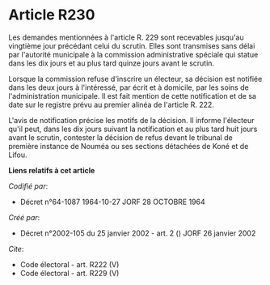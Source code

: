 # Article R230

Les demandes mentionnées à l'article R. 229 sont recevables jusqu'au vingtième jour précédant celui du scrutin. Elles sont
transmises sans délai par l'autorité municipale à la commission administrative spéciale qui statue dans les dix jours et au
plus tard quinze jours avant le scrutin. 

Lorsque la commission refuse d'inscrire un électeur, sa décision est notifiée dans les deux jours à l'intéressé, par écrit et
à domicile, par les soins de l'administration municipale. Il est fait mention de cette notification et de sa date sur le
registre prévu au premier alinéa de l'article R. 222. 

L'avis de notification précise les motifs de la décision. Il informe l'électeur qu'il peut, dans les dix jours suivant la
notification et au plus tard huit jours avant le scrutin, contester la décision de refus devant le tribunal de première
instance de Nouméa ou ses sections détachées de Koné et de Lifou.

**Liens relatifs à cet article**

_Codifié par_:

  - Décret n°64-1087 1964-10-27 JORF 28 OCTOBRE 1964

_Créé par_:

  - Décret n°2002-105 du 25 janvier 2002 - art. 2 () JORF 26 janvier 2002

_Cite_:

  - Code électoral - art. R222 (V)
  - Code électoral - art. R229 (V)

